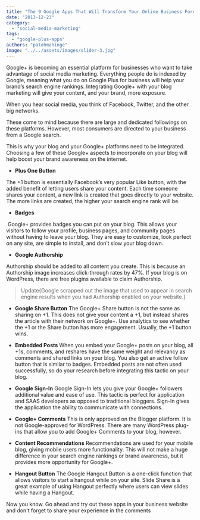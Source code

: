```yaml
---
title: "The 9 Google Apps That Will Transform Your Online Business Forever"
date: "2013-12-23"
category: 
  - "social-media-marketing"
tags: 
  - "google-plus-apps"
authors: "patohmahinge"
image: "../../assets/images/slider-3.jpg"
---
```


Google+ is becoming an essential platform for businesses who want to take advantage of social media marketing. Everything people do is indexed by Google, meaning what you do on Google Plus for business will help your brand’s search engine rankings. Integrating Google+ with your blog marketing will give your content, and your brand, more exposure.

When you hear social media, you think of Facebook, Twitter, and the other big networks.

These come to mind because there are large and dedicated followings on these platforms. However, most consumers are directed to your business from a Google search.

This is why your blog and your Google+ platforms need to be integrated. Choosing a few of these Google+ aspects to incorporate on your blog will help boost your brand awareness on the internet.

- **Plus One Button**

The +1 button is essentially Facebook’s very popular Like button, with the added benefit of letting users share your content. Each time someone shares your content, a new link is created that goes directly to your website. The more links are created, the higher your search engine rank will be.

- **Badges**

 Google+ provides badges you can put on your blog. This allows your visitors to follow your profile, business pages, and community pages without having to leave your blog. They are easy to customize, look perfect on any site, are simple to install, and don’t slow your blog down.

- **Google Authorship**

Authorship should be added to all content you create. This is because an Authorship image increases click-through rates by 47%. If your blog is on WordPress, there are free plugins available to claim Authorship.

> Update{Google scrapped out the image that used to appear in search engine results when you had Authorship enabled on your website.}

- **Google Share Button** The Google+ Share button is not the same as sharing on +1. This does not give your content a +1, but instead shares the article with their network on Google+. Use analytics to see whether the +1 or the Share button has more engagement. Usually, the +1 button wins.
- **Embedded Posts** When you embed your Google+ posts on your blog, all +1s, comments, and reshares have the same weight and relevancy as comments and shared links on your blog. You also get an active follow button that is similar to badges. Embedded posts are not often used successfully, so do your research before integrating this tactic on your blog.
- **Google Sign-In** Google Sign-In lets you give your Google+ followers additional value and ease of use. This tactic is perfect for application and SAAS developers as opposed to traditional bloggers. Sign-In gives the application the ability to communicate with connections.
- **Google+ Comments** This is only approved on the Blogger platform. It is not Google-approved for WordPress. There are many WordPress plug-ins that allow you to add Google+ Comments to your blog, however.
- **Content Recommendations** Recommendations are used for your mobile blog, giving mobile users more functionality. This will not make a huge difference in your search engine rankings or brand awareness, but it provides more opportunity for Google+.

- **Hangout Button** The Google Hangout Button is a one-click function that allows visitors to start a hangout while on your site. Slide Share is a great example of using Hangout perfectly where users can view slides while having a Hangout.

Now you know. Go ahead and try out these apps in your business website and don't forget to share your experience in the comments
